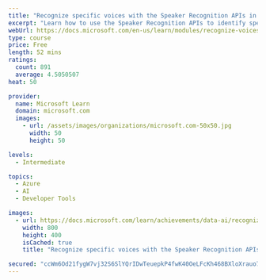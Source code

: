 ```yaml
---
title: "Recognize specific voices with the Speaker Recognition APIs in Azure Cognitive Services"
excerpt: "Learn how to use the Speaker Recognition APIs to identify specific people through their voices."
webUrl: https://docs.microsoft.com/en-us/learn/modules/recognize-voices-with-speaker-recognition/
type: course
price: Free
length: 52 mins
ratings:
  count: 891
  average: 4.5050507
heat: 50

provider:
  name: Microsoft Learn
  domain: microsoft.com
  images:
    - url: /assets/images/organizations/microsoft.com-50x50.jpg
      width: 50
      height: 50

levels:
  - Intermediate

topics:
  - Azure
  - AI
  - Developer Tools

images:
  - url: https://docs.microsoft.com/learn/achievements/data-ai/recognize-voices-with-speaker-recognition-social.png
    width: 800
    height: 400
    isCached: true
    title: "Recognize specific voices with the Speaker Recognition APIs in Azure Cognitive Services"

secured: "ccWm6Od21fygW7vj32S6SlYQrIDwTeuepkP4fwK40OeLFcKh468BXloXrauo7ookGbkt2l6k2iA+rQPnZMt2Wt8tHbn0AmH4WqbuZH9zjWiVa2eckip+bzlt12+HW7DEr6tkbmIc41CSY7Mc/z75Px7VDij0ED8eJT1bDkCn0WiQlh2R6jDtKrCTw6hJNC/PqsNhLcL0cARXYYcv/MC5tTF1uqM4BIsGOeg8nSCBB9tLnWw+BCfdEf+DnRluRr9zRdPCi6m0GZcqkL/aFDKbfD9e06iUqEZxXd+ncMTn/e11A1EPV+wwrfyiKYiO02kQpk7hhwkFS78nIVUjoxEkFUoMlOf/SGCIro8dj2BFBmTxpZTMWggG+sN5ZXKQEvpqIAFzDG5Ek1aRx3GvICAV0Q==;WDyrPvZSW74PHmV7R+btwA=="
---
```


